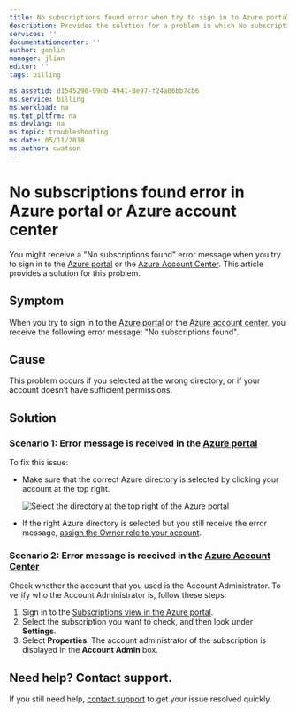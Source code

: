 ```yaml
---
title: No subscriptions found error when try to sign in to Azure portal or Azure account center | Microsoft Docs
description: Provides the solution for a problem in which No subscriptions found error occurs when sign in to Azure portal or Azure account center.
services: ''
documentationcenter: ''
author: genlin
manager: jlian
editor: ''
tags: billing

ms.assetid: d1545298-99db-4941-8e97-f24a06bb7cb6
ms.service: billing
ms.workload: na
ms.tgt_pltfrm: na
ms.devlang: na
ms.topic: troubleshooting
ms.date: 05/11/2018
ms.author: cwatson
---
```


# No subscriptions found error in Azure portal or Azure account center

You might receive a "No subscriptions found" error message when you try to sign in to the [Azure portal](https://portal.azure.com/) or the [Azure Account Center](https://account.windowsazure.com/Subscriptions). This article provides a solution for this problem.

## Symptom

When you try to sign in to the [Azure portal](https://portal.azure.com/) or the [Azure account center](https://account.windowsazure.com/Subscriptions), you receive the following error message: "No subscriptions found".

## Cause

This problem occurs if you selected at the wrong directory, or if your account doesn’t have sufficient permissions. 

## Solution

### Scenario 1: Error message is received in the [Azure portal](https://portal.azure.com)

To fix this issue:

* Make sure that the correct Azure directory is selected by clicking your account at the top right.

  ![Select the directory at the top right of the Azure portal](./media/billing-no-subscriptions-found/directory-switch.png)
* If the right Azure directory is selected but you still receive the error message, [assign the Owner role to your account](../role-based-access-control/role-assignments-portal.md).

### Scenario 2: Error message is received in the [Azure Account Center](https://account.windowsazure.com/Subscriptions)

Check whether the account that you used is the Account Administrator. To verify who the Account Administrator is, follow these steps:

1. Sign in to the [Subscriptions view in the Azure portal](https://portal.azure.com/#blade/Microsoft_Azure_Billing/SubscriptionsBlade).
1. Select the subscription you want to check, and then look under **Settings**.
1. Select **Properties**. The account administrator of the subscription is displayed in the **Account Admin** box.  

## Need help? Contact support.

If you still need help, [contact support](http://go.microsoft.com/fwlink/?linkid=544831&clcid=0x409) to get your issue resolved quickly. 
